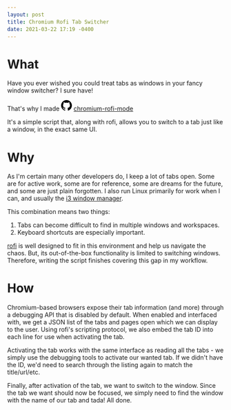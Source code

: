 ```yaml
---
layout: post
title: Chromium Rofi Tab Switcher
date: 2021-03-22 17:19 -0400
---
```



What
====

Have you ever wished you could treat tabs as windows in your fancy window switcher? I sure have!

That's why I made ![GitHub logo](/images/github_25x25.png) [chromium-rofi-mode](https://github.com/biggerfisch/chromium-rofi-mode)

It's a simple script that, along with rofi, allows you to switch to a tab just like a window, in the exact same UI.


Why
===

As I'm certain many other developers do, I keep a lot of tabs open. Some are for active work, some are for reference,
some are dreams for the future, and some are just plain forgotten. I also run Linux primarily for work when I can, and
usually the [i3 window manager](https://i3wm.org/).

This combination means two things:
1. Tabs can become difficult to find in multiple windows and workspaces.
2. Keyboard shortcuts are especially important. 

[rofi](https://github.com/davatorium/rofi) is well designed to fit in this environment and help us navigate the chaos.
But, its out-of-the-box functionality is limited to switching windows. Therefore, writing the script finishes covering
this gap in my workflow.


How
===
Chromium-based browsers expose their tab information (and more) through a debugging API that is disabled by default.
When enabled and interfaced with, we get a JSON list of the tabs and pages open which we can display to the user. Using rofi's scripting protocol, we also embed the tab ID into each line for use when activating the tab.

Activating the tab works with the same interface as reading all the tabs - we simply use the debugging tools to activate
our wanted tab. If we didn't have the ID, we'd need to search through the listing again to match the title/url/etc.

Finally, after activation of the tab, we want to switch to the window. Since the tab we want should now be focused, we
simply need to find the window with the name of our tab and tada! All done.
